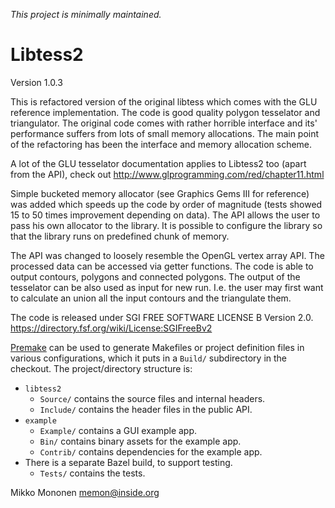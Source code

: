 *This project is minimally maintained.*

# Libtess2

Version 1.0.3

This is refactored version of the original libtess which comes with the GLU
reference implementation. The code is good quality polygon tesselator and
triangulator. The original code comes with rather horrible interface and its'
performance suffers from lots of small memory allocations. The main point of the
refactoring has been the interface and memory allocation scheme.

A lot of the GLU tesselator documentation applies to Libtess2 too (apart from
the API), check out http://www.glprogramming.com/red/chapter11.html

Simple bucketed memory allocator (see Graphics Gems III for reference) was added
which speeds up the code by order of magnitude (tests showed 15 to 50 times
improvement depending on data). The API allows the user to pass his own
allocator to the library. It is possible to configure the library so that the
library runs on predefined chunk of memory.

The API was changed to loosely resemble the OpenGL vertex array API. The
processed data can be accessed via getter functions. The code is able to output
contours, polygons and connected polygons. The output of the tesselator can be
also used as input for new run. I.e. the user may first want to calculate an
union all the input contours and the triangulate them.

The code is released under SGI FREE SOFTWARE LICENSE B Version 2.0.
https://directory.fsf.org/wiki/License:SGIFreeBv2

[Premake](https://premake.github.io/docs/Using-Premake/) can be used to generate
Makefiles or project definition files in various configurations, which it puts
in a `Build/` subdirectory in the checkout. The project/directory structure is:

*   `libtess2`
    -   `Source/` contains the source files and internal headers.
    -   `Include/` contains the header files in the public API.
*   `example`
    -   `Example/` contains a GUI example app.
    -   `Bin/` contains binary assets for the example app.
    -   `Contrib/` contains dependencies for the example app.
*   There is a separate Bazel build, to support testing.
    -   `Tests/` contains the tests.

Mikko Mononen memon@inside.org
